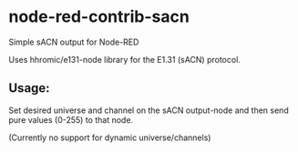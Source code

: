 # node-red-contrib-sacn
Simple sACN output for Node-RED

Uses hhromic/e131-node library for the E1.31 (sACN) protocol.

## Usage:
Set desired universe and channel on the sACN output-node and then send pure values (0-255) to that node.

(Currently no support for dynamic universe/channels)